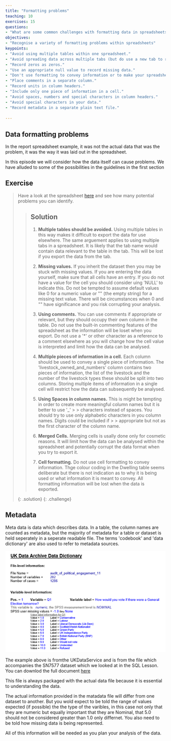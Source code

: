 ```yaml
---
title: "Formatting problems"
teaching: 10
exercises: 15
questions:
- "What are some common challenges with formatting data in spreadsheets and how can we avoid them?"
objectives:
- "Recognise a variety of formatting problems within spreadsheets"
keypoints:
- "Avoid using multiple tables within one spreadsheet."
- "Avoid spreading data across multiple tabs (but do use a new tab to record data cleaning or manipulations)."
- "Record zeros as zeros."
- "Use an appropriate null value to record missing data."
- "Don't use formatting to convey information or to make your spreadsheet look pretty."
- "Place comments in a separate column."
- "Record units in column headers."
- "Include only one piece of information in a cell."
- "Avoid spaces, numbers and special characters in column headers."
- "Avoid special characters in your data."
- "Record metadata in a separate plain text file."

---
```

## Data formatting problems

In the report spreadsheet example, it was not the actual data that was the problem, it was the way it was laid out 
in the spreadsheet.

In this episode we will consider how the data itself can cause problems. 
We have alluded to some of the possibilities in the guidelines in the first section

## Exercise 
> 
> Have a look at the spreadsheet [here](../data/SAFI_results_2.xlsx) and
> see how many potential problems you can identify.
> 
> > ## Solution
> > 
> > 1. **Multiple tables should be avoided.** Using multiple tables in this way makes it difficult to export the data for use elsewhere. The same arguement applies to using multiple tabs in a spreadsheet. It is likely that the tab name would contain data relevant to the table in the tab. This will be lost if you export the data from the tab.
> > 
> > 2. **Missing values.** If you inherit the dataset then you may be stuck with missing values. If you are entering the data yourself, make sure that all cells have an entry. If you do not have a value for the cell you should consider uing 'NULL' to indicate this. Do not be tempted to assume default values like 0 for a numeric value or "" (the empty string) for a missing text value. There will be circumstances when 0 and "" have significance and you risk corrupting your analysis.
> > 
> > 3. **Using comments.** You can use comments if appropriate or relevant, but they should occupy their own column in the table. Do not use the built-in commenting features of the spreadsheet as the information will be loset when you export. Do not use a '*' or other character as a reference to a comment elsewhere as you will change how the cell value is interpreted and limit how the data can be analysed.
> > 
> > 4. **Multiple pieces of information in a cell.** Each column should be used to convey a single piece of information. The 'livestock_owned_and_numbers' column contains two pieces of information, the list of the livestock and the number of the livestock types these should be split into two columns. Storing multiple items of information in a single cell will restrict how the data can subsequently be analysed.
> > 
> > 5. **Using Spaces in column names.** This is might be tempting in order to create more meaningful column names but it is better to use '_' > > characters instead of spaces. You should try to use only alphabetic characters in you column names. Digits could be included if > > appropriate but not as the first character of the column name. 
> > 
> > 6. **Merged Cells.** Merging cells is usally done only for cosmetic reasons. It will limit how the data can be analysed within the spreadsheet and potentially corrupt the data format when you try to export it.
> > 
> > 7. **Cell formatting.** Do not use cell formatting to convey information. Thge colour coding in the Dwelling table seems deliberate but there is not indication as to why it is being used or what information it is meant to convey. All formatting information will be lost when the data is exported.
> > 
> {: .solution}
{: .challenge}

## Metadata

Meta data is data which describes data. In a table, the column names are counted as metadata, but the majority of metadata for a table or dataset is held seperately in a seperate readable file. The terms 'codebook' and 'data dictionary' are also used to refer to metadata sources.


![Metatdata example](../fig/Spreadsheets_metadata_01.png)

The example above is fromthe UKDataService and is from the file which accompanies the SN7577 dataset which we looked at in the SQL Lesson. You can downlod the full document [here](../data/audit_of_political_engagement_11_ukda_data_dictionary.rtf) 

This file is always packaged with the actual data file because it is essential to understanding the data. 

The actual information provided in the matadata file will differ from one dataset to another. But you wold expect to be told the range of values expected (if possible) the the type of the varibles, in this case not only that they are numeric but equally important that they are Nominal, that 5.0 should not be considered greater than 1.0 only differnet. You also need to be told how missing data is being represented.

All of this information will be needed as you plan your analysis of the data.


